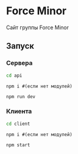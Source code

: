 # Force Minor

Сайт группы Force Minor

## Запуск

### Сервера
```Bash
cd api
```
```Node
npm i #(если нет модулей)
```
```Node
npm run dev
```

### Клиента
```Bash
cd client
```
```Node
npm i #(если нет модулей)
```
```Node
npm start
```
